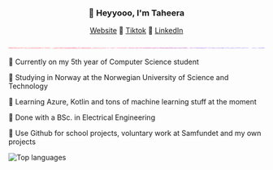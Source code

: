 <h3 align="center" color="588157">👋 Heyyooo, I'm Taheera</h3>
<p align="center" color="588157">
  <a href="https://www.taheera.no">Website</a> 💞
  <a href="https://www.tiktok.com/@taheera.py">Tiktok</a> 💞
  <a href="https://www.linkedin.com/in/taheera-ahmed-997750158/">LinkedIn</a> 
</p>

![just-a-line](https://github.com/taheeraahmed/taheeraahmed/blob/main/pastel-pink-blue-glittery-background.jpg?raw=true)

💚 Currently on my 5th year of Computer Science student

🐍 Studying in Norway at the Norwegian University of Science and Technology

🌿 Learning Azure, Kotlin and tons of machine learning stuff at the moment

🌱 Done with a BSc. in Electrical Engineering 

🥝 Use Github for school projects, voluntary work at Samfundet and my own projects

![Top languages](https://github-readme-stats.vercel.app/api/top-langs/?username=taheeraahmed&hide=jupyter%20notebook&show_icons=true&theme=radical/)

